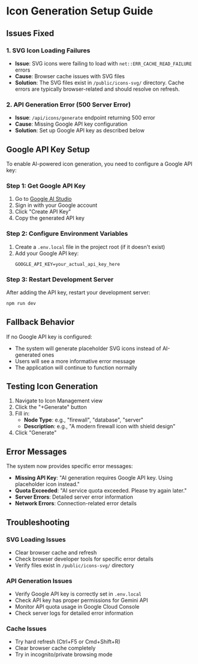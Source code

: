 # Icon Generation Setup Guide

## Issues Fixed

### 1. SVG Icon Loading Failures
- **Issue**: SVG icons were failing to load with `net::ERR_CACHE_READ_FAILURE` errors
- **Cause**: Browser cache issues with SVG files
- **Solution**: The SVG files exist in `/public/icons-svg/` directory. Cache errors are typically browser-related and should resolve on refresh.

### 2. API Generation Error (500 Server Error)
- **Issue**: `/api/icons/generate` endpoint returning 500 error
- **Cause**: Missing Google API key configuration
- **Solution**: Set up Google API key as described below

## Google API Key Setup

To enable AI-powered icon generation, you need to configure a Google API key:

### Step 1: Get Google API Key
1. Go to [Google AI Studio](https://makersuite.google.com/app/apikey)
2. Sign in with your Google account
3. Click "Create API Key"
4. Copy the generated API key

### Step 2: Configure Environment Variables
1. Create a `.env.local` file in the project root (if it doesn't exist)
2. Add your Google API key:
   ```
   GOOGLE_API_KEY=your_actual_api_key_here
   ```

### Step 3: Restart Development Server
After adding the API key, restart your development server:
```bash
npm run dev
```

## Fallback Behavior

If no Google API key is configured:
- The system will generate placeholder SVG icons instead of AI-generated ones
- Users will see a more informative error message
- The application will continue to function normally

## Testing Icon Generation

1. Navigate to Icon Management view
2. Click the "+Generate" button
3. Fill in:
   - **Node Type**: e.g., "firewall", "database", "server"
   - **Description**: e.g., "A modern firewall icon with shield design"
4. Click "Generate"

## Error Messages

The system now provides specific error messages:
- **Missing API Key**: "AI generation requires Google API key. Using placeholder icon instead."
- **Quota Exceeded**: "AI service quota exceeded. Please try again later."
- **Server Errors**: Detailed server error information
- **Network Errors**: Connection-related error details

## Troubleshooting

### SVG Loading Issues
- Clear browser cache and refresh
- Check browser developer tools for specific error details
- Verify files exist in `/public/icons-svg/` directory

### API Generation Issues
- Verify Google API key is correctly set in `.env.local`
- Check API key has proper permissions for Gemini API
- Monitor API quota usage in Google Cloud Console
- Check server logs for detailed error information

### Cache Issues
- Try hard refresh (Ctrl+F5 or Cmd+Shift+R)
- Clear browser cache completely
- Try in incognito/private browsing mode
